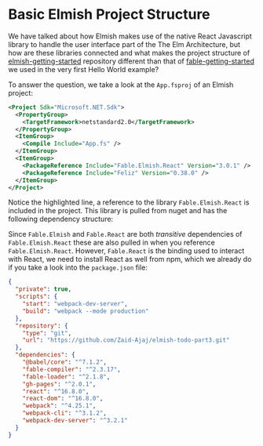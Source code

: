 # Basic Elmish Project Structure

We have talked about how Elmish makes use of the native React Javascript library to handle the user interface part of the The Elm Architecture, but how are these libraries connected and what makes the project structure of [elmish-getting-started](https://github.com/Zaid-Ajaj/elmish-getting-started) repository different than that of [fable-getting-started](https://github.com/Zaid-Ajaj/fable-getting-started) we used in the very first Hello World example?

To answer the question, we take a look at the `App.fsproj` of an Elmish project:
```xml {highlight: [9]}
<Project Sdk="Microsoft.NET.Sdk">
  <PropertyGroup>
    <TargetFramework>netstandard2.0</TargetFramework>
  </PropertyGroup>
  <ItemGroup>
    <Compile Include="App.fs" />
  </ItemGroup>
  <ItemGroup>
    <PackageReference Include="Fable.Elmish.React" Version="3.0.1" />
    <PackageReference Include="Feliz" Version="0.38.0" />
  </ItemGroup>
</Project>
```
Notice the highlighted line, a reference to the library `Fable.Elmish.React` is included in the project. This library is pulled from nuget and has the following dependency structure:

<resolved-image source="/images/elm/elmish-project-structure.png" />

Since `Fable.Elmish` and `Fable.React` are both *transitive* dependencies of `Fable.Elmish.React` these are also pulled in when you reference `Fable.Elmish.React`. However, `Fable.React` is the binding used to interact with React, we need to install React as well from npm, which we already do if you take a look into the `package.json` file:

```json {highlight: [16, 17]}
{
  "private": true,
  "scripts": {
    "start": "webpack-dev-server",
    "build": "webpack --mode production"
  },
  "repository": {
    "type": "git",
    "url": "https://github.com/Zaid-Ajaj/elmish-todo-part3.git"
  },
  "dependencies": {
    "@babel/core": "^7.1.2",
    "fable-compiler": "^2.3.17",
    "fable-loader": "^2.1.8",
    "gh-pages": "^2.0.1",
    "react": "^16.8.0",
    "react-dom": "^16.8.0",
    "webpack": "^4.25.1",
    "webpack-cli": "^3.1.2",
    "webpack-dev-server": "^3.2.1"
  }
}
```